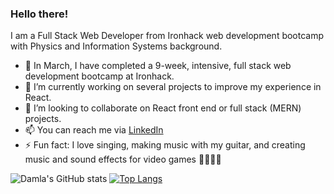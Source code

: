 ### Hello there!

I am a Full Stack Web Developer from Ironhack web development bootcamp with Physics and Information Systems background.

- 🚀 In March, I have completed a 9-week, intensive, full stack web development bootcamp at Ironhack.
- 🌱 I’m currently working on several projects to improve my experience in React.
- 👯 I’m looking to collaborate on React front end or full stack (MERN) projects.
- 📫 You can reach me via [LinkedIn](https://www.linkedin.com/in/damlakockar/)
- ⚡ Fun fact: I love singing, making music with my guitar, and creating music and sound effects for video games 🎸🤘🎤🎵



![Damla's GitHub stats](https://github-readme-stats.vercel.app/api?username=dakockar&theme=onedark&show_icons=true)
[![Top Langs](https://github-readme-stats.vercel.app/api/top-langs/?username=dakockar&theme=onedark)](https://github.com/dakockar/github-readme-stats)






<!--
**dakockar/dakockar** is a ✨ _special_ ✨ repository because its `README.md` (this file) appears on your GitHub profile.
-->
